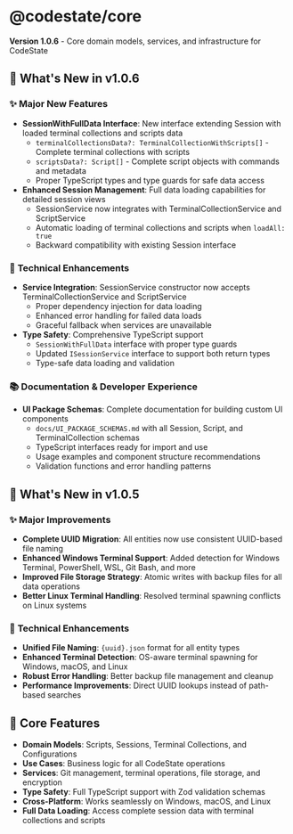 # @codestate/core

**Version 1.0.6** - Core domain models, services, and infrastructure for CodeState

## 🚀 What's New in v1.0.6

### ✨ **Major New Features**
- **SessionWithFullData Interface**: New interface extending Session with loaded terminal collections and scripts data
  - `terminalCollectionsData?: TerminalCollectionWithScripts[]` - Complete terminal collections with scripts
  - `scriptsData?: Script[]` - Complete script objects with commands and metadata
  - Proper TypeScript types and type guards for safe data access
- **Enhanced Session Management**: Full data loading capabilities for detailed session views
  - SessionService now integrates with TerminalCollectionService and ScriptService
  - Automatic loading of terminal collections and scripts when `loadAll: true`
  - Backward compatibility with existing Session interface

### 🔧 **Technical Enhancements**
- **Service Integration**: SessionService constructor now accepts TerminalCollectionService and ScriptService
  - Proper dependency injection for data loading
  - Enhanced error handling for failed data loads
  - Graceful fallback when services are unavailable
- **Type Safety**: Comprehensive TypeScript support
  - `SessionWithFullData` interface with proper type guards
  - Updated `ISessionService` interface to support both return types
  - Type-safe data loading and validation

### 📚 **Documentation & Developer Experience**
- **UI Package Schemas**: Complete documentation for building custom UI components
  - `docs/UI_PACKAGE_SCHEMAS.md` with all Session, Script, and TerminalCollection schemas
  - TypeScript interfaces ready for import and use
  - Usage examples and component structure recommendations
  - Validation functions and error handling patterns

## 🚀 What's New in v1.0.5

### ✨ **Major Improvements**
- **Complete UUID Migration**: All entities now use consistent UUID-based file naming
- **Enhanced Windows Terminal Support**: Added detection for Windows Terminal, PowerShell, WSL, Git Bash, and more
- **Improved File Storage Strategy**: Atomic writes with backup files for all data operations
- **Better Linux Terminal Handling**: Resolved terminal spawning conflicts on Linux systems

### 🔧 **Technical Enhancements**
- **Unified File Naming**: `{uuid}.json` format for all entity types
- **Enhanced Terminal Detection**: OS-aware terminal spawning for Windows, macOS, and Linux
- **Robust Error Handling**: Better backup file management and cleanup
- **Performance Improvements**: Direct UUID lookups instead of path-based searches

## 🌟 Core Features

- **Domain Models**: Scripts, Sessions, Terminal Collections, and Configurations
- **Use Cases**: Business logic for all CodeState operations
- **Services**: Git management, terminal operations, file storage, and encryption
- **Type Safety**: Full TypeScript support with Zod validation schemas
- **Cross-Platform**: Works seamlessly on Windows, macOS, and Linux
- **Full Data Loading**: Access complete session data with terminal collections and scripts
